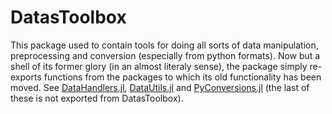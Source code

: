 # DatasToolbox
This package used to contain tools for doing all sorts of data manipulation, preprocessing and conversion (especially from python formats).  Now but a shell of its former glory (in an almost literaly sense), the package simply re-exports functions from the packages to which its old functionality has been moved.  See [DataHandlers.jl](https://github.com/ExpandingMan/DataHandlers.jl), [DataUtils.jl](https://github.com/ExpandingMan/DataUtils.jl) and [PyConversions.jl](https://github.com/ExpandingMan/PyConversions.jl) (the last of these is not exported from DatasToolbox).
